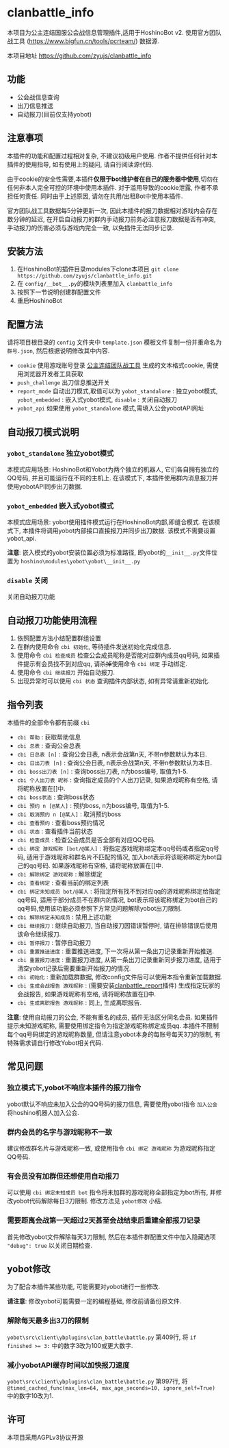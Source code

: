 # clanbattle_info

本项目为公主连结国服公会战信息管理插件,适用于HoshinoBot v2. 使用官方团队战工具 (https://www.bigfun.cn/tools/pcrteam/) 数据源.

本项目地址 https://github.com/zyujs/clanbattle_info

## 功能

- 公会战信息查询
- 出刀信息推送
- 自动报刀(目前仅支持yobot)

## 注意事项

本插件的功能和配置过程相对复杂, 不建议初级用户使用. 作者不提供任何针对本插件的使用指导, 如有使用上的疑问, 请自行阅读源代码.

由于cookie的安全性需要,本插件**仅限于bot维护者在自己的服务器中使用**,切勿在任何非本人完全可控的环境中使用本插件. 对于滥用导致的cookie泄露, 作者不承担任何责任. 同时由于上述原因, 请勿在共用/出租Bot中使用本插件.

官方团队战工具数据每5分钟更新一次, 因此本插件的报刀数据相对游戏内会存在数分钟的延迟, 在开启自动报刀的群内手动报刀前务必注意报刀数据是否有冲突, 手动报刀的伤害必须与游戏内完全一致, 以免插件无法同步记录.

## 安装方法

1. 在HoshinoBot的插件目录modules下clone本项目 `git clone https://github.com/zyujs/clanbattle_info.git`
1. 在 `config/__bot__.py`的模块列表里加入 `clanbattle_info`
1. 按照下一节说明创建群配置文件
1. 重启HoshinoBot

## 配置方法

请将项目根目录的 `config` 文件夹中 `template.json` 模板文件复制一份并重命名为 `群号.json`, 然后根据说明修改其中内容.

- `cookie` 使用游戏账号登录 [公主连结团队战工具](https://www.bigfun.cn/tools/pcrteam/) 生成的文本格式cookie, 需使用浏览器开发者工具获取
- `push_challenge` 出刀信息推送开关
- `report_mode` 自动出刀模式,取值可以为 `yobot_standalone` : 独立yobot模式, `yobot_embedded` : 嵌入式yobot模式, `disable` : 关闭自动报刀
- `yobot_api` 如果使用 `yobot_standalone` 模式,需填入公会yobotAPI网址

## 自动报刀模式说明

### `yobot_standalone` 独立yobot模式

本模式应用场景: HoshinoBot和Yobot为两个独立的机器人, 它们各自拥有独立的QQ号码, 并且可能运行在不同的主机上. 在该模式下, 本插件使用群内消息报刀并使用yobotAPI同步出刀数据.

### `yobot_embedded` 嵌入式yobot模式

本模式应用场景: yobot使用插件模式运行在HoshinoBot内部,即缝合模式. 在该模式下, 本插件将调用yobot内部接口直接报刀并同步出刀数据. 该模式不需要设置yobot_api.

**注意**: 嵌入模式的yobot安装位置必须为标准路径, 即yobot的`__init__.py`文件位置为 `hoshino\modules\yobot\yobot\__init__.py`

### `disable` 关闭

关闭自动报刀功能

## 自动报刀功能使用流程

1. 依照配置方法小结配置群组设置
1. 在群内使用命令 `cbi 初始化`, 等待插件发送初始化完成信息.
1. 使用命令 `cbi 检查成员` 检查公会成员昵称是否能对应群内成员qq号码, 如果插件提示有会员找不到对应qq, 请~~杀掉~~使用命令 `cbi 绑定` 手动绑定.
1. 使用命令 `cbi 继续报刀` 开始自动报刀.
1. 出现异常时可以使用 `cbi 状态` 查询插件内部状态, 如有异常请重新初始化.

## 指令列表

本插件的全部命令都有前缀 `cbi`

- `cbi 帮助` : 获取帮助信息
- `cbi 总表` : 查询公会总表
- `cbi 日总表 [n]` : 查询公会日表, n表示会战第n天, 不带n参数默认为本日.
- `cbi 日出刀表 [n]` : 查询公会日表, n表示会战第n天, 不带n参数默认为本日.
- `cbi boss出刀表 [n]` : 查询boss出刀表, n为boss编号, 取值为1-5.
- `cbi 个人出刀表 昵称` : 查询指定成员的个人出刀记录, 如果游戏昵称有空格, 请将昵称放置在[]中.
- `cbi boss状态` : 查询boss状态
- `cbi 预约 n [@某人]` : 预约boss, n为boss编号, 取值为1-5.
- `cbi 取消预约 n [@某人]` : 取消预约boss
- `cbi 查看预约` : 查看boss预约情况
- `cbi 状态` : 查看插件当前状态
- `cbi 检查成员` : 检查公会成员是否全部有对应QQ号码.
- `cbi 绑定 游戏昵称 [bot/@某人]` : 将指定游戏昵称绑定本qq号码或者指定qq号码, 适用于游戏昵称和群名片不匹配的情况, 加入bot表示将该昵称绑定为bot自己的qq号码. 如果游戏昵称有空格, 请将昵称放置在[]中.
- `cbi 解除绑定 游戏昵称` : 解除绑定
- `cbi 查看绑定` : 查看当前的绑定列表
- `cbi 绑定未知成员 bot/@某人` : 将指定所有找不到对应qq的游戏昵称绑定给指定qq号码, 适用于部分成员不在群内的情况, bot表示将该昵称绑定为bot自己的qq号码,使用该功能必须参照下方常见问题解除yobot出刀限制.
- `cbi 解除绑定未知成员` : 禁用上述功能
- `cbi 继续报刀` : 继续自动报刀, 当自动报刀因错误暂停时, 请在排除错误后使用该命令继续报刀.
- `cbi 暂停报刀` : 暂停自动报刀
- `cbi 重置推送进度` : 重置推送进度, 下一次将从第一条出刀记录重新开始推送.
- `cbi 重置报刀进度` : 重置报刀进度, 从第一条出刀记录重新同步报刀进度, 适用于清空yobot记录后需要重新开始报刀的情况.
- `cbi 初始化` : 重新加载群数据, 修改config文件后可以使用本指令重新加载数据.
- `cbi 生成会战报告 游戏昵称` : (需要安装[clanbattle_report](https://github.com/zyujs/clanbattle_report)插件) 生成指定玩家的会战报告, 如果游戏昵称有空格, 请将昵称放置在[]中.
- `cbi 生成离职报告 游戏昵称` : 同上, 生成离职报告.

**注意**: 使用自动报刀的公会, 不能有重名的成员, 插件无法区分同名会员. 如果插件提示未知游戏昵称, 需要使用绑定指令为指定游戏昵称绑定成员qq. 本插件不限制每个qq号码绑定的游戏昵称数量, 但请注意yobot本身的每账号每天3刀的限制, 有特殊需求请自行修改Yobot相关代码.

## 常见问题

### 独立模式下,yobot不响应本插件的报刀指令

yobot默认不响应未加入公会的QQ号码的报刀信息, 需要使用yobot指令 `加入公会` 将hoshino机器人加入公会.

### 群内会员的名字与游戏昵称不一致

建议修改群名片与游戏昵称一致, 或使用指令 `cbi 绑定 游戏昵称` 为游戏昵称指定QQ号码.

### 有会员没有加群但还想使用自动报刀

可以使用 `cbi 绑定未知成员 bot` 指令将未加群的游戏昵称全部指定为bot所有, 并修改yobot代码解除每日3刀限制. 修改方法见 `yobot修改` 小结.

### 需要距离会战第一天超过2天甚至会战结束后重建全部报刀记录

首先修改yobot文件解除每天3刀限制, 然后在本插件群配置文件中加入隐藏选项 `"debug": true` 以关闭日期检查.

## yobot修改

为了配合本插件某些功能, 可能需要对yobot进行一些修改.

**请注意**: 修改yobot可能需要一定的编程基础, 修改前请备份原文件.

### 解除每天最多出3刀的限制

`yobot\src\client\ybplugins\clan_battle\battle.py` 第409行, 将 `if finished >= 3:` 中的数字3改为100或更大数字.

### 减小yobotAPI缓存时间以加快报刀速度

`yobot\src\client\ybplugins\clan_battle\battle.py` 第997行, 将 `@timed_cached_func(max_len=64, max_age_seconds=10, ignore_self=True)` 中的数字10改为1.

## 许可

本项目采用AGPLv3协议开源
